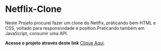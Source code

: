 # Netflix-Clone
 Neste Projeto procurei fazer um clone do Netlfix, práticando bem HTML e CSS, voltado para responsividade e position.Praticando também em JavaScript, consumir uma API.

 **Acesse o projeto através deste link** [Clique Aqui](https://sanchesvitor.github.io/Netflix-Clone/public/index.html).

